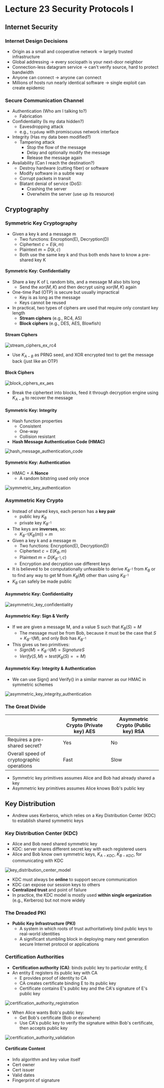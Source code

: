 # Lecture 23 Security Protocols I

## Internet Security

### Internet Design Decisions

* Origin as a small and cooperative network -> largely trusted infrastructure
* Global addressing -> every sociopath is your next-door neighbor
* Connection-less datagram service -> can't verify source, hard to protect bandwidth
* Anyone can connect -> anyone can connect
* Millions of hosts run nearly identical software -> single exploit can create epidemic

### Secure Communication Channel

* Authentication (Who am I talking to?)
  * Fabrication
* Confidentiality (Is my data hidden?)
  * Eavesdropping attack
  * e.g., `tcpdump` with promiscuous network interface
* Integrity (Has my data been modified?)
  * Tampering attack
    * Stop the flow of the message
    * Delay and optionally modify the message
    * Release the message again
* Availability (Can I reach the destination?)
  * Destroy hardware (cutting fiber) or software
  * Modify software in a subtle way
  * Corrupt packets in transit
  * Blatant denial of service (DoS):
    * Crashing the server
    * Overwhelm the server (use up its resource)

## Cryptography

### Symmetric Key Cryptography

* Given a key k and a message m
  * Two functions: Encroption(E), Decryption(D)
  * Ciphertext $c = E(k,m)$
  * Plaintext $m = D(k,c)$
  * Both use the same key k and thus both ends have to know a pre-shared key K

#### Symmetric Key: Confidentiality

* Share a key K of L random bits, and a message M also bits long
  * Send the $xor(M,K)$ and then decrypt using $xor(M,K)$ again
* One-time Pad (OTP) is secure but usually impractical
  * Key is as long as the message
  * Keys cannot be reused
* In practical, two types of ciphers are used that require only constant key length
  * **Stream ciphers** (e.g., RC4, A5)
  * **Block ciphers** (e.g., DES, AES, Blowfish)

#### Stream Ciphers

![stream_ciphers_ex_rc4](images/lecture22-security1/stream_ciphers_ex_rc4.png)

* Use $K_{A-B}$ as PRNG seed, and XOR encrypted text to get the message back (just like an OTP)

#### Block Ciphers

![block_ciphers_ex_aes](images/lecture22-security1/block_ciphers_ex_aes.png)

* Break the ciphertext into blocks, feed it through decryption engine using $K_{A-B}$ to recover the message

#### Symmetric Key: Integrity

* Hash function properties
  * Consistent
  * One-way
  * Collision resistant
* **Hash Message Authentication Code (HMAC)**

![hash_message_authentication_code](images/lecture22-security1/hash_message_authentication_code.png)

#### Symmetric Key: Authentication

* HMAC + A **Nonce**
  * A random bitstring used only once

![symmetric_key_authentication](images/lecture22-security1/symmetric_key_authentication.png)

### Asymmetric Key Crypto

* Instead of shared keys, each person has a **key pair**
  * public key $K_B$
  * private key $K_{B^{-1}}$
* The keys are **inverses**, so:
  * $K_{B^{-1}}(K_B(m))=m$
* Given a key k and a message m
  * Two functions: Encryption(E), Decryption(D)
  * Ciphertext $c = E(K_B,m)$
  * Plaintext $m = D(K_{B^{-1}},c)$
  * Encryption and decryption use different keys
* It is believed to be computationally unfeasible to derive $K_{B^{-1}}$ from $K_B$ or to find any way to get M from $K_B(M)$ other than using $K_{B^{-1}}$
* $K_B$ can safely be made public

#### Asymmetric Key: Confidentiality

![asymmetric_key_confidentiality](images/lecture22-security1/asymmetric_key_confidentiality.png)

#### Asymmetric Key: Sign & Verify

* If we are given a message M, and a value S such that $K_B(S) = M$
  * The message must be from Bob, because it must be the case that $S = K_{B^{-1}}(M)$, and only Bob has $K_{B^{-1}}$
* This gives us two primitives:
  * $Sign(M) = K_{B^{-1}}(M) = Signature S$
  * $Verify(S,M) = test(K_B(S)==M)$

#### Asymmetric Key: Integrity & Authentication

* We can use Sign() and Verify() in a similar manner as our HMAC in symmetric schemes

![asymmetric_key_integrity_authentication](images/lecture22-security1/asymmetric_key_integrity_authentication.png)

### The Great Divide

|                                           | Symmetric Crypto (Private key) AES | Asymmetric Crypto (Public key) RSA |
| ----------------------------------------- | ---------------------------------- | ---------------------------------- |
| Requires a pre-shared secret?             | Yes                                | No                                 |
| Overall speed of cryptographic operations | Fast                               | Slow                               |

* Symmetric key primitives assumes Alice and Bob had already shared a key
* Asymmetric key primitives assumes Alice knows Bob's public key

## Key Distribution

* Andrew uses Kerberos, which relies on a Key Distribution Center (KDC) to establish shared symmetric keys

### Key Distribution Center (KDC)

* Alice and Bob need shared symmetric key
* KDC: server shares different secret key with each registered users
* Alice and Bob know own symmetric keys, $K_{A-KDC}$, $K_{B-KDC}$, for communicating with KDC

![key_distribution_center_model](images/lecture22-security1/key_distribution_center_model.png)

* KDC must always be **online** to support secure communication
* KDC can expose our session keys to others
* **Centralized trust** and point of failure
* In practice, the KDC model is mostly used **within single organization** (e.g., Kerberos) but not more widely

### The Dreaded PKI

* **Public Key Infrastructure (PKI)**
  * A system in which roots of trust authoritatively bind public keys to real-world identities
  * A significant stumbling block in deploying many next generation secure Internet protocol or applications

### Certification Authorities

* **Certification authority (CA)**: binds public key to particular entity, E
* An entity E registers its public key with CA
  * E provides proof of identity to CA
  * CA creates certificate binding E to its public key
  * Certificate contains E's public key and the CA's signature of E's public key

![certification_authority_registration](images/lecture22-security1/certification_authority_registration.png)

* When Alice wants Bob's public key:
  * Get Bob's certificate (Bob or elsewhere)
  * Use CA's public key to verify the signature within Bob's certificate, then accepts public key

![certification_authority_validation](images/lecture22-security1/certification_authority_validation.png)

#### Certificate Content

* Info algorithm and key value itself
* Cert owner
* Cert issuer
* Valid dates
* Fingerprint of signature

